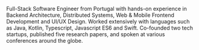 

Full-Stack Software Engineer from Portugal with hands-on
experience in Backend Architecture, Distributed Systems, Web & Mobile Frontend
Development and UI/UX Design. Worked extensively with languages such as Java,
Kotlin, Typescript, Javascript ES6 and Swift. Co-founded two tech startups,
published five research papers, and spoken at various conferences around the
globe.
